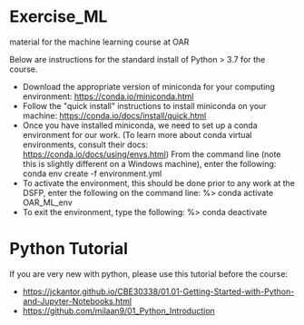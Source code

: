 # Exercise_ML
material for the machine learning course at OAR

Below are instructions for the standard install of Python > 3.7 for the course.

* Download the appropriate version of miniconda for your computing environment: https://conda.io/miniconda.html
* Follow the "quick install" instructions to install miniconda on your machine: https://conda.io/docs/install/quick.html
* Once you have installed miniconda, we need to set up a conda environment for our work. (To learn more about conda virtual environments, consult their docs: https://conda.io/docs/using/envs.html) From the command line (note this is slightly different on a Windows machine), enter the following: conda env create -f environment.yml
* To activate the environment, this should be done prior to any work at the DSFP, enter the following on the command line:  %> conda activate OAR_ML_env
* To exit the environment, type the following: %> conda deactivate

# Python Tutorial

If you are very new with python, please use this tutorial before the course: 

* https://jckantor.github.io/CBE30338/01.01-Getting-Started-with-Python-and-Jupyter-Notebooks.html
* https://github.com/milaan9/01_Python_Introduction
